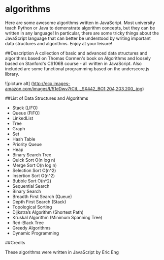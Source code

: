 # algorithms
Here are some awesome algorithms written in JavaScript. Most university teach Python or Java to demonstrate algorithm concepts, but they can be written in any language! In particular, there are some tricky things about the JavaScript language that can better be understood by writing important data structures and algorithms. Enjoy at your leisure!

##Description
A collection of basic and advanced data structures and algorithms based on Thomas Cormen's book on Algorithms and loosely based on Stanford's CS106B course - all written in JavaScript. Also included are some functional programming based on the underscore.js library.

![picture alt] (http://ecx.images-amazon.com/images/I/51eDwv7tCtL._SX442_BO1,204,203,200_.jpg)

##List of Data Structures and Algorithms
* Stack (LIFO)
* Queue (FIFO)
* LinkedList
* Tree
* Graph
* Set
* Hash Table
* Priority Queue
* Heap
* Binary Search Tree
* Quick Sort O(n log n)
* Merge Sort O(n log n)
* Selection Sort O(n^2)
* Insertion Sort O(n^2)
* Bubble Sort O(n^2)
* Sequential Search
* Binary Search
* Breadth First Search (Queue)
* Depth First Search (Stack)
* Topological Sorting
* Dijkstra’s Algorithm (Shortest Path)
* Kruskal Algorithm (Minimum Spanning Tree)
* Red-Black Tree
* Greedy Algorithms
* Dynamic Programming

##Credits

These algorithms were written in JavaScript by Eric Eng